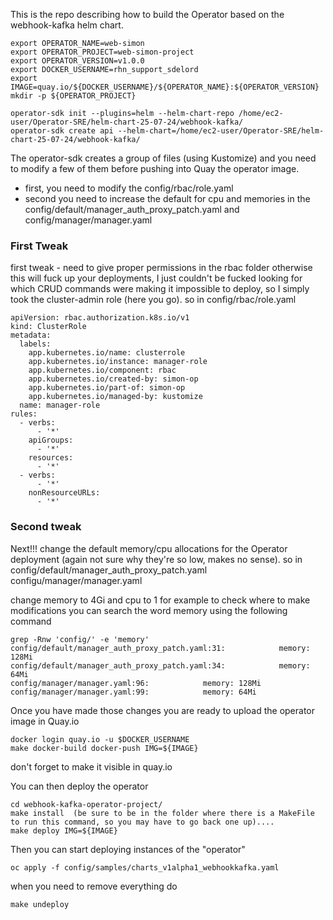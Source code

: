 This is the repo describing how to build the Operator based on the webhook-kafka helm chart.
```
export OPERATOR_NAME=web-simon
export OPERATOR_PROJECT=web-simon-project
export OPERATOR_VERSION=v1.0.0
export DOCKER_USERNAME=rhn_support_sdelord
export IMAGE=quay.io/${DOCKER_USERNAME}/${OPERATOR_NAME}:${OPERATOR_VERSION}
mkdir -p ${OPERATOR_PROJECT}

operator-sdk init --plugins=helm --helm-chart-repo /home/ec2-user/Operator-SRE/helm-chart-25-07-24/webhook-kafka/
operator-sdk create api --helm-chart=/home/ec2-user/Operator-SRE/helm-chart-25-07-24/webhook-kafka/
```
The operator-sdk creates a group of files (using Kustomize) and you need to modify a few of them before pushing into Quay the operator image.
 - first, you need to modify the config/rbac/role.yaml
 - second you need to increase the default for cpu and memories in the config/default/manager_auth_proxy_patch.yaml and config/manager/manager.yaml

### First Tweak

first tweak -
need to give proper permissions in the rbac folder 
otherwise this will fuck up your deployments, I just couldn't be fucked looking for which CRUD commands were making it impossible to deploy, so I simply took the cluster-admin role (here you go).
so in config/rbac/role.yaml

```
apiVersion: rbac.authorization.k8s.io/v1
kind: ClusterRole
metadata:
  labels:
    app.kubernetes.io/name: clusterrole
    app.kubernetes.io/instance: manager-role
    app.kubernetes.io/component: rbac
    app.kubernetes.io/created-by: simon-op
    app.kubernetes.io/part-of: simon-op
    app.kubernetes.io/managed-by: kustomize
  name: manager-role
rules:
  - verbs:
      - '*'
    apiGroups:
      - '*'
    resources:
      - '*'
  - verbs:
      - '*'
    nonResourceURLs:
      - '*'
```

### Second tweak

Next!!!
change the default memory/cpu allocations for the Operator deployment (again not sure why they're so low, makes no sense).
so in 
config/default/manager_auth_proxy_patch.yaml
configu/manager/manager.yaml

change memory to 4Gi and cpu to 1 for example
to check where to make modifications you can search the word memory using the following command

```
grep -Rnw 'config/' -e 'memory'
config/default/manager_auth_proxy_patch.yaml:31:            memory: 128Mi
config/default/manager_auth_proxy_patch.yaml:34:            memory: 64Mi
config/manager/manager.yaml:96:            memory: 128Mi
config/manager/manager.yaml:99:            memory: 64Mi
```

Once you have made those changes you are ready to upload the operator image in Quay.io

```
docker login quay.io -u $DOCKER_USERNAME
make docker-build docker-push IMG=${IMAGE}
```
don't forget to make it visible in quay.io


You can then deploy the operator

```
cd webhook-kafka-operator-project/
make install  (be sure to be in the folder where there is a MakeFile to run this command, so you may have to go back one up)....
make deploy IMG=${IMAGE}
```
Then you can start deploying instances of the "operator"

```
oc apply -f config/samples/charts_v1alpha1_webhookkafka.yaml
```
when you need to remove everything do

```
make undeploy
```

